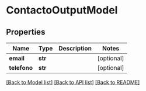 # ContactoOutputModel

## Properties
Name | Type | Description | Notes
------------ | ------------- | ------------- | -------------
**email** | **str** |  | [optional] 
**telefono** | **str** |  | [optional] 

[[Back to Model list]](../README.md#documentation-for-models) [[Back to API list]](../README.md#documentation-for-api-endpoints) [[Back to README]](../README.md)

